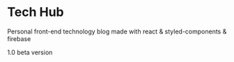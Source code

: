 # Tech Hub

Personal front-end technology blog made with react & styled-components & firebase

1.0 beta version

